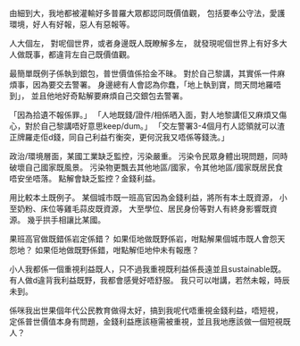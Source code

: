 由細到大，我地都被灌輸好多普羅大眾都認同既價值觀，
包括要奉公守法，愛護環境，好人有好報，惡人有惡報等。

人大個左，
對呢個世界，或者身邊既人既瞭解多左，
就發現呢個世界上有好多大人做既事，都違背左自己既價值觀。

最簡單既例子係執到銀包，普世價值係拾金不昧。
對於自己黎講，其實係一件麻煩事，因為要交去警署。
身邊總有人會認為你蠢，「地上執到寶，問天問地羅唔到」，
並且他地好奇點解要麻煩自己交銀包去警署。

「因為拾遺不報係罪。」
「人地既錢/證件/相係晒入面，對人地黎講佢又麻煩又傷心，對於自己黎講唔好意思keep/dum。」
「交左警署3-4個月冇人認領就可以渣正牌羅走佢d錢，同自己利益冇衡突，更何況我又唔係等錢洗。」

政治/環境層面，某國工業缺乏監控，污染嚴重。
污染令民眾身體出現問題，同時破壞自己國家既風景。
污染物更飄去其他地區/國家，令其他地區/國家既居民食唔安坐唔落。
點解會缺乏監控？金錢利益。

用比較本土既例子。
某個城市既一班高官因為金錢利益，將所有本土既資源，
小至奶粉、床位等雞毛蒜皮既資源，
大至學位、居民身份等對人有終身影響既資源。
幾乎拱手相讓比某國。

果班高官做既錯係岩定係錯？
如果佢地做既野係岩，咁點解果個城市既人會怨天怨地？
如果佢地做既野係錯，咁點解佢地仲未有報應？

小人我都係一個重視利益既人，只不過我重視既利益係長遠並且sustainable既。
有人做d違背我利益既野，我都會感覺好唔舒服。
我只可以咁講，若然未報，時辰未到。

係咪我出世果個年代公民教育做得太好，搞到我呢代唔重視金錢利益，唔短視，
定係普世價值本身有問題，金錢利益應該極需被重視，並且我地應該做一個短視既人？